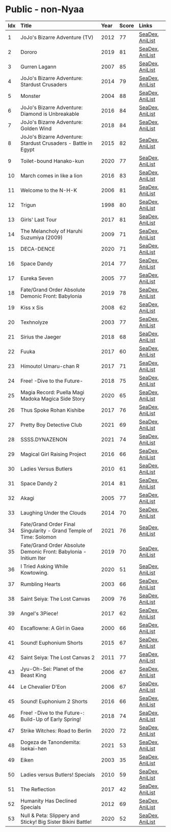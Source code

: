 # Public - non-Nyaa
| Idx | Title                                                              | Year | Score | Links                                                                              |
| :---| :------------------------------------------------------------------| :----| :-----| :----------------------------------------------------------------------------------|
| 1   | JoJo's Bizarre Adventure (TV)                                      | 2012 | 77    | [SeaDex](https://releases.moe/14719/), [AniList](https://anilist.co/anime/14719)   |
| 2   | Dororo                                                             | 2019 | 81    | [SeaDex](https://releases.moe/101347/), [AniList](https://anilist.co/anime/101347) |
| 3   | Gurren Lagann                                                      | 2007 | 85    | [SeaDex](https://releases.moe/2001/), [AniList](https://anilist.co/anime/2001)     |
| 4   | JoJo's Bizarre Adventure: Stardust Crusaders                       | 2014 | 79    | [SeaDex](https://releases.moe/20474/), [AniList](https://anilist.co/anime/20474)   |
| 5   | Monster                                                            | 2004 | 88    | [SeaDex](https://releases.moe/19/), [AniList](https://anilist.co/anime/19)         |
| 6   | JoJo's Bizarre Adventure: Diamond is Unbreakable                   | 2016 | 84    | [SeaDex](https://releases.moe/21450/), [AniList](https://anilist.co/anime/21450)   |
| 7   | JoJo's Bizarre Adventure: Golden Wind                              | 2018 | 84    | [SeaDex](https://releases.moe/102883/), [AniList](https://anilist.co/anime/102883) |
| 8   | JoJo's Bizarre Adventure: Stardust Crusaders - Battle in Egypt     | 2015 | 82    | [SeaDex](https://releases.moe/20799/), [AniList](https://anilist.co/anime/20799)   |
| 9   | Toilet-bound Hanako-kun                                            | 2020 | 77    | [SeaDex](https://releases.moe/108463/), [AniList](https://anilist.co/anime/108463) |
| 10  | March comes in like a lion                                         | 2016 | 83    | [SeaDex](https://releases.moe/21366/), [AniList](https://anilist.co/anime/21366)   |
| 11  | Welcome to the N-H-K                                               | 2006 | 81    | [SeaDex](https://releases.moe/1210/), [AniList](https://anilist.co/anime/1210)     |
| 12  | Trigun                                                             | 1998 | 80    | [SeaDex](https://releases.moe/6/), [AniList](https://anilist.co/anime/6)           |
| 13  | Girls' Last Tour                                                   | 2017 | 81    | [SeaDex](https://releases.moe/99420/), [AniList](https://anilist.co/anime/99420)   |
| 14  | The Melancholy of Haruhi Suzumiya (2009)                           | 2009 | 71    | [SeaDex](https://releases.moe/4382/), [AniList](https://anilist.co/anime/4382)     |
| 15  | DECA-DENCE                                                         | 2020 | 71    | [SeaDex](https://releases.moe/110353/), [AniList](https://anilist.co/anime/110353) |
| 16  | Space Dandy                                                        | 2014 | 77    | [SeaDex](https://releases.moe/20057/), [AniList](https://anilist.co/anime/20057)   |
| 17  | Eureka Seven                                                       | 2005 | 77    | [SeaDex](https://releases.moe/237/), [AniList](https://anilist.co/anime/237)       |
| 18  | Fate/Grand Order Absolute Demonic Front: Babylonia                 | 2019 | 78    | [SeaDex](https://releases.moe/103275/), [AniList](https://anilist.co/anime/103275) |
| 19  | Kiss x Sis                                                         | 2008 | 62    | [SeaDex](https://releases.moe/5042/), [AniList](https://anilist.co/anime/5042)     |
| 20  | Texhnolyze                                                         | 2003 | 77    | [SeaDex](https://releases.moe/26/), [AniList](https://anilist.co/anime/26)         |
| 21  | Sirius the Jaeger                                                  | 2018 | 68    | [SeaDex](https://releases.moe/101361/), [AniList](https://anilist.co/anime/101361) |
| 22  | Fuuka                                                              | 2017 | 60    | [SeaDex](https://releases.moe/21887/), [AniList](https://anilist.co/anime/21887)   |
| 23  | Himouto! Umaru-chan R                                              | 2017 | 71    | [SeaDex](https://releases.moe/98572/), [AniList](https://anilist.co/anime/98572)   |
| 24  | Free! -Dive to the Future-                                         | 2018 | 75    | [SeaDex](https://releases.moe/101117/), [AniList](https://anilist.co/anime/101117) |
| 25  | Magia Record: Puella Magi Madoka Magica Side Story                 | 2020 | 65    | [SeaDex](https://releases.moe/104051/), [AniList](https://anilist.co/anime/104051) |
| 26  | Thus Spoke Rohan Kishibe                                           | 2017 | 76    | [SeaDex](https://releases.moe/21778/), [AniList](https://anilist.co/anime/21778)   |
| 27  | Pretty Boy Detective Club                                          | 2021 | 69    | [SeaDex](https://releases.moe/113428/), [AniList](https://anilist.co/anime/113428) |
| 28  | SSSS.DYNAZENON                                                     | 2021 | 74    | [SeaDex](https://releases.moe/113950/), [AniList](https://anilist.co/anime/113950) |
| 29  | Magical Girl Raising Project                                       | 2016 | 66    | [SeaDex](https://releases.moe/21340/), [AniList](https://anilist.co/anime/21340)   |
| 30  | Ladies Versus Butlers                                              | 2010 | 61    | [SeaDex](https://releases.moe/7148/), [AniList](https://anilist.co/anime/7148)     |
| 31  | Space Dandy 2                                                      | 2014 | 81    | [SeaDex](https://releases.moe/20666/), [AniList](https://anilist.co/anime/20666)   |
| 32  | Akagi                                                              | 2005 | 77    | [SeaDex](https://releases.moe/658/), [AniList](https://anilist.co/anime/658)       |
| 33  | Laughing Under the Clouds                                          | 2014 | 70    | [SeaDex](https://releases.moe/20817/), [AniList](https://anilist.co/anime/20817)   |
| 34  | Fate/Grand Order Final Singularity - Grand Temple of Time: Solomon | 2021 | 76    | [SeaDex](https://releases.moe/116756/), [AniList](https://anilist.co/anime/116756) |
| 35  | Fate/Grand Order Absolute Demonic Front: Babylonia - Initium Iter  | 2019 | 70    | [SeaDex](https://releases.moe/110851/), [AniList](https://anilist.co/anime/110851) |
| 36  | <DOGEZA>I Tried Asking While Kowtowing.                            | 2020 | 51    | [SeaDex](https://releases.moe/122137/), [AniList](https://anilist.co/anime/122137) |
| 37  | Rumbling Hearts                                                    | 2003 | 66    | [SeaDex](https://releases.moe/147/), [AniList](https://anilist.co/anime/147)       |
| 38  | Saint Seiya: The Lost Canvas                                       | 2009 | 76    | [SeaDex](https://releases.moe/6171/), [AniList](https://anilist.co/anime/6171)     |
| 39  | Angel's 3Piece!                                                    | 2017 | 62    | [SeaDex](https://releases.moe/97683/), [AniList](https://anilist.co/anime/97683)   |
| 40  | Escaflowne: A Girl in Gaea                                         | 2000 | 66    | [SeaDex](https://releases.moe/393/), [AniList](https://anilist.co/anime/393)       |
| 41  | Sound! Euphonium Shorts                                            | 2015 | 67    | [SeaDex](https://releases.moe/21255/), [AniList](https://anilist.co/anime/21255)   |
| 42  | Saint Seiya: The Lost Canvas 2                                     | 2011 | 77    | [SeaDex](https://releases.moe/9130/), [AniList](https://anilist.co/anime/9130)     |
| 43  | Jyu-Oh-Sei: Planet of the Beast King                               | 2006 | 67    | [SeaDex](https://releases.moe/953/), [AniList](https://anilist.co/anime/953)       |
| 44  | Le Chevalier D'Eon                                                 | 2006 | 67    | [SeaDex](https://releases.moe/20461/), [AniList](https://anilist.co/anime/20461)   |
| 45  | Sound! Euphonium 2 Shorts                                          | 2016 | 66    | [SeaDex](https://releases.moe/98338/), [AniList](https://anilist.co/anime/98338)   |
| 46  | Free! -Dive to the Future-: Build-Up of Early Spring!              | 2018 | 74    | [SeaDex](https://releases.moe/103588/), [AniList](https://anilist.co/anime/103588) |
| 47  | Strike Witches: Road to Berlin                                     | 2020 | 72    | [SeaDex](https://releases.moe/103119/), [AniList](https://anilist.co/anime/103119) |
| 48  | Dogeza de Tanondemita: Isekai-hen                                  | 2021 | 53    | [SeaDex](https://releases.moe/124612/), [AniList](https://anilist.co/anime/124612) |
| 49  | Eiken                                                              | 2003 | 35    | [SeaDex](https://releases.moe/788/), [AniList](https://anilist.co/anime/788)       |
| 50  | Ladies versus Butlers! Specials                                    | 2010 | 59    | [SeaDex](https://releases.moe/8302/), [AniList](https://anilist.co/anime/8302)     |
| 51  | The Reflection                                                     | 2017 | 42    | [SeaDex](https://releases.moe/21461/), [AniList](https://anilist.co/anime/21461)   |
| 52  | Humanity Has Declined Specials                                     | 2012 | 69    | [SeaDex](https://releases.moe/15617/), [AniList](https://anilist.co/anime/15617)   |
| 53  | Null & Peta: Slippery and Sticky! Big Sister Bikini Battle!        | 2020 | 52    | [SeaDex](https://releases.moe/113187/), [AniList](https://anilist.co/anime/113187) |
